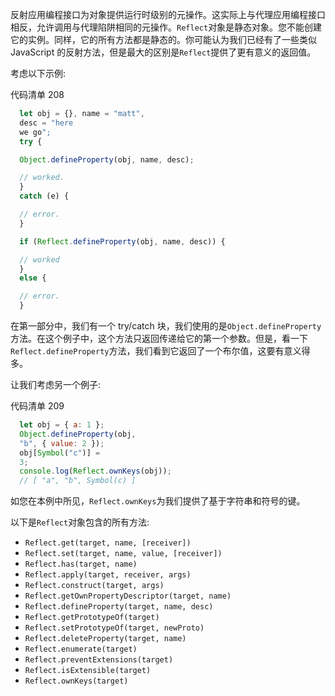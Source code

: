 反射应用编程接口为对象提供运行时级别的元操作。这实际上与代理应用编程接口相反，允许调用与代理陷阱相同的元操作。`Reflect`对象是静态对象。您不能创建它的实例。同样，它的所有方法都是静态的。你可能认为我们已经有了一些类似 JavaScript 的反射方法，但是最大的区别是`Reflect`提供了更有意义的返回值。

考虑以下示例:

代码清单 208

```js
  let obj = {}, name = "matt",
  desc = "here
  we go";
  try {

  Object.defineProperty(obj, name, desc);

  // worked.
  }
  catch (e) {

  // error.
  }

  if (Reflect.defineProperty(obj, name, desc)) {

  // worked
  }
  else {

  // error.
  }

```

在第一部分中，我们有一个 try/catch 块，我们使用的是`Object.defineProperty`方法。在这个例子中，这个方法只返回传递给它的第一个参数。但是，看一下`Reflect.defineProperty`方法，我们看到它返回了一个布尔值，这要有意义得多。

让我们考虑另一个例子:

代码清单 209

```js
  let obj = { a: 1 };
  Object.defineProperty(obj,
  "b", { value: 2 });
  obj[Symbol("c")] =
  3;
  console.log(Reflect.ownKeys(obj));
  // [ "a", "b", Symbol(c) ]

```

如您在本例中所见，`Reflect.ownKeys`为我们提供了基于字符串和符号的键。

以下是`Reflect`对象包含的所有方法:

*   `Reflect.get(target, name, [receiver])`
*   `Reflect.set(target, name, value, [receiver])`
*   `Reflect.has(target, name)`
*   `Reflect.apply(target, receiver, args)`
*   `Reflect.construct(target, args)`
*   `Reflect.getOwnPropertyDescriptor(target, name)`
*   `Reflect.defineProperty(target, name, desc)`
*   `Reflect.getPrototypeOf(target)`
*   `Reflect.setPrototypeOf(target, newProto)`
*   `Reflect.deleteProperty(target, name)`
*   `Reflect.enumerate(target)`
*   `Reflect.preventExtensions(target)`
*   `Reflect.isExtensible(target)`
*   `Reflect.ownKeys(target)`